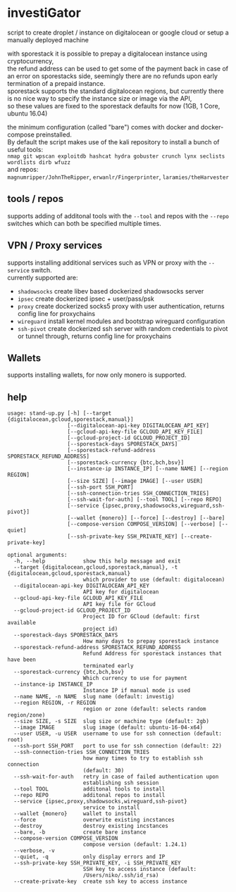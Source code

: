 # investiGator

script to create droplet / instance on digitalocean or google cloud or setup a manually deployed machine  

with sporestack it is possible to prepay a digitalocean instance using cryptocurrency,  
the refund address can be used to get some of the payment back in case of an error on sporestacks side,
seemingly there are no refunds upon early termination of a prepaid instance.    
sporestack supports the standard digitalocean regions, but currently there is no nice way to specify the instance size or image via the API,  
so these values are fixed to the sporestack defaults for now (1GB, 1 Core, ubuntu 16.04)  

the minimum configuration (called "bare") comes with docker and docker-compose preinstalled.  
By default the script makes use of the kali repository to install a bunch of useful tools:  
`nmap git wpscan exploitdb hashcat hydra gobuster crunch lynx seclists wordlists dirb wfuzz`  
and repos:  
`magnumripper/JohnTheRipper`, `erwanlr/Fingerprinter`, `laramies/theHarvester`

## tools / repos
supports adding of additonal tools with the `--tool` and repos with the `--repo` switches which can both be specified multiple times.  


## VPN / Proxy services
supports installing additional services such as VPN or proxy with the `--service` switch.  
currently supported are:
- `shadowsocks` create libev based dockerized shadowsocks server
- `ipsec` create dockerized ipsec + user/pass/psk
- `proxy` create dockerized socks5 proxy with user authentication, returns config line for proxychains
- `wireguard` install kernel modules and bootstrap wireguard configuration
- `ssh-pivot` create dockerized ssh server with random credentials to pivot or tunnel through, returns config line for proxychains

## Wallets
supports installing wallets, for now only monero is supported.  

## help
```
usage: stand-up.py [-h] [--target {digitalocean,gcloud,sporestack,manual}]
                   [--digitalocean-api-key DIGITALOCEAN_API_KEY]
                   [--gcloud-api-key-file GCLOUD_API_KEY_FILE]
                   [--gcloud-project-id GCLOUD_PROJECT_ID]
                   [--sporestack-days SPORESTACK_DAYS]
                   [--sporestack-refund-address SPORESTACK_REFUND_ADDRESS]
                   [--sporestack-currency {btc,bch,bsv}]
                   [--instance-ip INSTANCE_IP] [--name NAME] [--region REGION]
                   [--size SIZE] [--image IMAGE] [--user USER]
                   [--ssh-port SSH_PORT]
                   [--ssh-connection-tries SSH_CONNECTION_TRIES]
                   [--ssh-wait-for-auth] [--tool TOOL] [--repo REPO]
                   [--service {ipsec,proxy,shadowsocks,wireguard,ssh-pivot}]
                   [--wallet {monero}] [--force] [--destroy] [--bare]
                   [--compose-version COMPOSE_VERSION] [--verbose] [--quiet]
                   [--ssh-private-key SSH_PRIVATE_KEY] [--create-private-key]

optional arguments:
  -h, --help            show this help message and exit
  --target {digitalocean,gcloud,sporestack,manual}, -t {digitalocean,gcloud,sporestack,manual}
                        which provider to use (default: digitalocean)
  --digitalocean-api-key DIGITALOCEAN_API_KEY
                        API key for digitalocean
  --gcloud-api-key-file GCLOUD_API_KEY_FILE
                        API key file for GCloud
  --gcloud-project-id GCLOUD_PROJECT_ID
                        Project ID for GCloud (default: first available
                        project id)
  --sporestack-days SPORESTACK_DAYS
                        How many days to prepay sporestack instance
  --sporestack-refund-address SPORESTACK_REFUND_ADDRESS
                        Refund Address for sporestack instances that have been
                        terminated early
  --sporestack-currency {btc,bch,bsv}
                        Which currency to use for payment
  --instance-ip INSTANCE_IP
                        Instance IP if manual mode is used
  --name NAME, -n NAME  slug name (default: investig)
  --region REGION, -r REGION
                        region or zone (default: selects random region/zone)
  --size SIZE, -s SIZE  slug size or machine type (default: 2gb)
  --image IMAGE         slug image (default: ubuntu-16-04-x64)
  --user USER, -u USER  username to use for ssh connection (default: root)
  --ssh-port SSH_PORT   port to use for ssh connection (default: 22)
  --ssh-connection-tries SSH_CONNECTION_TRIES
                        how many times to try to establish ssh connection
                        (default: 30)
  --ssh-wait-for-auth   retry in case of failed authentication upon
                        establishing ssh session
  --tool TOOL           additonal tools to install
  --repo REPO           additonal repos to install
  --service {ipsec,proxy,shadowsocks,wireguard,ssh-pivot}
                        service to install
  --wallet {monero}     wallet to install
  --force               overwrite existing incstances
  --destroy             destroy existing incstances
  --bare, -b            create bare instance
  --compose-version COMPOSE_VERSION
                        compose version (default: 1.24.1)
  --verbose, -v
  --quiet, -q           only display errors and IP
  --ssh-private-key SSH_PRIVATE_KEY, -i SSH_PRIVATE_KEY
                        SSH key to access instance (default:
                        /Users/niko/.ssh/id_rsa)
  --create-private-key  create ssh key to access instance
  ```
